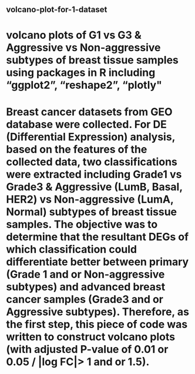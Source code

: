 ## volcano-plot-for-1-dataset
# volcano plots of G1 vs G3 &amp; Aggressive vs Non-aggressive subtypes of breast tissue samples using packages in R including “ggplot2”, “reshape2”, “plotly"
# Breast cancer datasets from GEO database were collected. For DE (Differential Expression) analysis, based on the features of the collected data, two classifications were extracted including Grade1 vs Grade3 & Aggressive (LumB, Basal, HER2) vs Non-aggressive (LumA, Normal) subtypes of breast tissue samples. The objective was to determine that the resultant DEGs of which classification could differentiate better between primary (Grade 1 and or Non-aggressive subtypes) and advanced breast cancer samples (Grade3 and or Aggressive subtypes). Therefore, as the first step, this piece of code was written to construct volcano plots (with adjusted P-value of 0.01 or 0.05 / |log FC|> 1 and or 1.5). 
